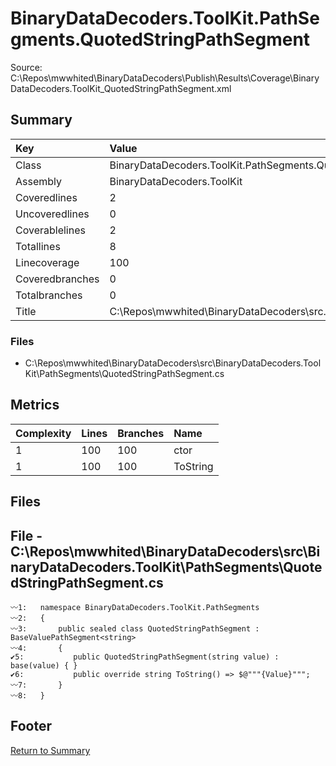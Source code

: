 ﻿
# BinaryDataDecoders.ToolKit.PathSegments.QuotedStringPathSegment
Source: C:\Repos\mwwhited\BinaryDataDecoders\Publish\Results\Coverage\BinaryDataDecoders.ToolKit_QuotedStringPathSegment.xml

## Summary

| Key                  | Value                                                            |
| :------------------- | :--------------------------------------------------------------- |
| Class                | BinaryDataDecoders.ToolKit.PathSegments.QuotedStringPathSegm | 
| Assembly             | BinaryDataDecoders.ToolKit                                   | 
| Coveredlines         | 2                                                            | 
| Uncoveredlines       | 0                                                            | 
| Coverablelines       | 2                                                            | 
| Totallines           | 8                                                            | 
| Linecoverage         | 100                                                          | 
| Coveredbranches      | 0                                                            | 
| Totalbranches        | 0                                                            | 
| Title                | C:\Repos\mwwhited\BinaryDataDecoders\src\..\src\BinaryDataDe | 

### Files
 * C:\Repos\mwwhited\BinaryDataDecoders\src\BinaryDataDecoders.ToolKit\PathSegments\QuotedStringPathSegment.cs

## Metrics

| Complexity | Lines | Branches | Name                                          |
| :--------- | :---- | :------- | :-------------------------------------------- |
| 1          | 100   | 100      | ctor | 
| 1          | 100   | 100      | ToString | 
## Files

## File - C:\Repos\mwwhited\BinaryDataDecoders\src\BinaryDataDecoders.ToolKit\PathSegments\QuotedStringPathSegment.cs

```CSharp
〰1:   namespace BinaryDataDecoders.ToolKit.PathSegments
〰2:   {
〰3:       public sealed class QuotedStringPathSegment : BaseValuePathSegment<string>
〰4:       {
✔5:           public QuotedStringPathSegment(string value) : base(value) { }
✔6:           public override string ToString() => $@"""{Value}""";
〰7:       }
〰8:   }

```
## Footer 
[Return to Summary](Summary.md)


